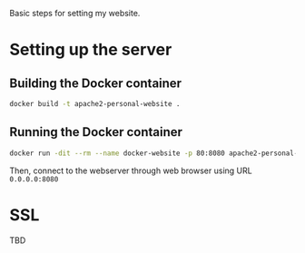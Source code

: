 Basic steps for setting my website.

# Setting up the server

## Building the Docker container
```bash
docker build -t apache2-personal-website .
```

## Running the Docker container
```bash
docker run -dit --rm --name docker-website -p 80:8080 apache2-personal-website
```
Then, connect to the webserver through web browser using URL `0.0.0.0:8080`

# SSL
TBD
